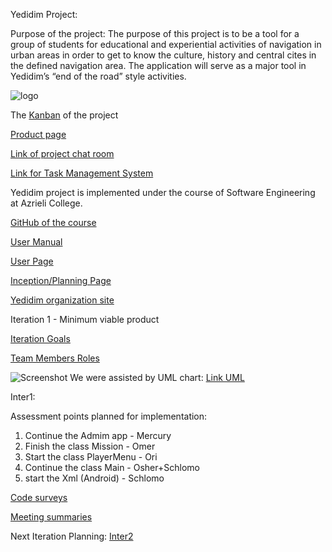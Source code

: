 Yedidim Project:

Purpose of the project:
The purpose of this project is to be a tool for a group of students for educational and experiential activities of navigation in urban areas in order to get to know the culture, history and central cites in the defined navigation area.
The application will serve as a major tool in Yedidim’s “end of the road” style activities.   

![logo](https://firebasestorage.googleapis.com/v0/b/exercice1-c7ffc.appspot.com/o/img6.jpg?alt=media&token=14d1e3b3-e471-4512-8071-a9d2c5585dc6)

The [Kanban](https://github.com/Mercury-Leo/Yedidim-Team-7/projects/1) of the project

[Product page](https://github.com/Mercury-Leo/Yedidim-Team-7/wiki/Product)

[Link of project chat room](https://gitter.im/yedidim)

[Link for Task Management System](https://github.com/Mercury-Leo/Yedidim-Team-7/issues)

Yedidim project is implemented under the course of Software Engineering at Azrieli College.

[GitHub of the course](https://github.com/orgs/jce-il/teams/se2018b)

[User Manual](https://github.com/Mercury-Leo/Yedidim-Team-7/wiki/User-Manual)

[User Page](https://github.com/Mercury-Leo/Yedidim-Team-7/wiki/Team-Page)

[Inception/Planning Page](https://github.com/Mercury-Leo/Yedidim-Team-7/wiki/inception)
 
[Yedidim organization site](http://www.yedidim.org.il/home)



Iteration 1 - Minimum viable product  

[Iteration Goals](https://github.com/Mercury-Leo/Yedidim-Team-7/wiki/Iter1---MVP#iteration-goals)    

[Team Members Roles](https://github.com/Mercury-Leo/Yedidim-Team-7/issues?q=is%3Aopen+is%3Aissue+milestone%3A%22Inter1+-+MVP%22)  

  
![Screenshot](https://camo.githubusercontent.com/ce9b647b44dd4882acbd4ce25a62d224de9d724e/68747470733a2f2f692e696d6775722e636f6d2f61734d3654527a2e706e67) 
We were assisted by UML chart: 
[Link UML](https://camo.githubusercontent.com/bd6d41802b4bb3ac34727080832cd308e07733f5/68747470733a2f2f692e696d6775722e636f6d2f74636a685856782e706e67)    

Inter1:

Assessment points planned for implementation:  
1. Continue the Admim app - Mercury  	
2. Finish the class Mission - Omer  
3. Start the class PlayerMenu - Ori  
4. Continue the class Main - Osher+Schlomo  
5. start the Xml (Android) - Schlomo  

 


[Code surveys](https://github.com/Mercury-Leo/Yedidim-Team-7/issues/13)      

[Meeting summaries](https://github.com/Mercury-Leo/Yedidim-Team-7/wiki/Iter1---MVP#meeting-summaries) 



Next Iteration Planning:
[Inter2](https://github.com/Mercury-Leo/Yedidim-Team-7/wiki/Iter1---MVP#next-iteration-planning)  

